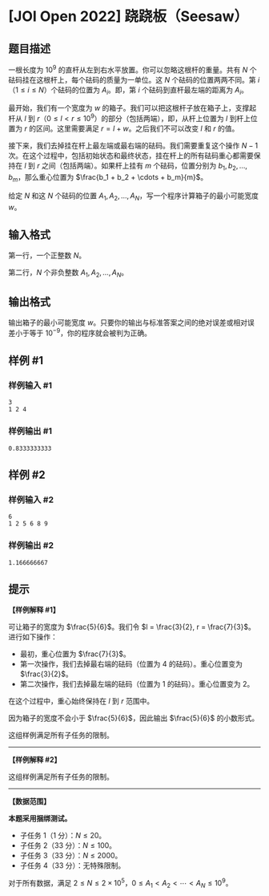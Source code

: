# [JOI Open 2022] 跷跷板（Seesaw）

## 题目描述

一根长度为 ${10}^9$ 的直杆从左到右水平放置。你可以忽略这根杆的重量。共有 $N$ 个砝码挂在这根杆上，每个砝码的质量为一单位。这 $N$ 个砝码的位置两两不同。第 $i$（$1 \le i \le N$）个砝码的位置为 $A_i$。即，第 $i$ 个砝码到直杆最左端的距离为 $A_i$。

最开始，我们有一个宽度为 $w$ 的箱子。我们可以把这根杆子放在箱子上，支撑起杆从 $l$ 到 $r$（$0 \le l < r \le {10}^9$）的部分（包括两端），即，从杆上位置为 $l$ 到杆上位置为 $r$ 的区间。这里需要满足 $r = l + w$。之后我们不可以改变 $l$ 和 $r$ 的值。

接下来，我们去掉挂在杆上最左端或最右端的砝码。我们需要重复这个操作 $N - 1$ 次。在这个过程中，包括初始状态和最终状态，挂在杆上的所有砝码重心都需要保持在 $l$ 到 $r$ 之间（包括两端）。如果杆上挂有 $m$ 个砝码，位置分别为 $b_1, b_2, \ldots, b_m$，那么重心位置为 $\frac{b_1 + b_2 + \cdots + b_m}{m}$。

给定 $N$ 和这 $N$ 个砝码的位置 $A_1, A_2, \ldots, A_N$，写一个程序计算箱子的最小可能宽度 $w$。

## 输入格式

第一行，一个正整数 $N$。

第二行，$N$ 个非负整数 $A_1, A_2, \ldots, A_N$。

## 输出格式

输出箱子的最小可能宽度 $w$。只要你的输出与标准答案之间的绝对误差或相对误差小于等于 ${10}^{-9}$，你的程序就会被判为正确。

## 样例 #1

### 样例输入 #1
```
3
1 2 4
```

### 样例输出 #1

```
0.8333333333
```

## 样例 #2

### 样例输入 #2
```
6
1 2 5 6 8 9
```

### 样例输出 #2

```
1.166666667
```

## 提示

**【样例解释 \#1】**

可让箱子的宽度为 $\frac{5}{6}$。我们令 $l = \frac{3}{2}, r = \frac{7}{3}$。进行如下操作：

- 最初，重心位置为 $\frac{7}{3}$。
- 第一次操作，我们去掉最右端的砝码（位置为 $4$ 的砝码）。重心位置变为 $\frac{3}{2}$。
- 第二次操作，我们去掉最左端的砝码（位置为 $1$ 的砝码）。重心位置变为 $2$。

在这个过程中，重心始终保持在 $l$ 到 $r$ 范围中。

因为箱子的宽度不会小于 $\frac{5}{6}$，因此输出 $\frac{5}{6}$ 的小数形式。

这组样例满足所有子任务的限制。

----

**【样例解释 \#2】**

这组样例满足所有子任务的限制。

----

**【数据范围】**

**本题采用捆绑测试。**

- 子任务 1（1 分）：$N \le 20$。
- 子任务 2（33 分）：$N \le 100$。
- 子任务 3（33 分）：$N \le 2000$。
- 子任务 4（33 分）：无特殊限制。

对于所有数据，满足 $2 \le N \le 2 \times 10^5$，$0 \le A_1 < A_2 < \cdots < A_N \le {10}^9$。
